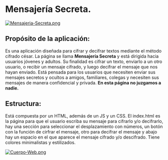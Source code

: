# Mensajería Secreta.

[![Mensajeria-Secreta.png](https://i.postimg.cc/7PTFkDyz/Mensajeria-Secreta.png)](https://postimg.cc/kDq1Q0GM)

## Propósito de la aplicación:<br>

Es una aplicación diseñada para cifrar y decifrar textos mediante el método cifrado césar. La página se llama <b>Mensajería Secreta</b> y está dirigida hacia usuarios jóvenes y adultos. Su finalidad es cifrar un texto, enviarlo a un otro usuario, o recibir un mensaje cifrado, y luego decifrar el mensaje que nos hayan enviado. Está pensada para los usuarios que necesiten enviar sus mensajes secretos y ocultos a amigos, familiares, colegas y necesiten sus mensajes de manera confidencial y privada. <b>En esta página no juzgamos a nadie.</b>

## Estructura:<br>

Está compuesta por un HTML, además de un JS y un CSS. El index.html es la página para que el usuario escriba su mensaje para cifrarlo y/o decifrarlo, hay una sección para seleccionar el desplazamiento con números, un botón con la función de cirfrar el mensaje, otro para decifrar el mensaje y abajo hay un espacio en el que aparece el mensaje cifrado y/o descifrado. Tiene colores minimalistas y estilizados. 

[![Cuerpo-Web.png](https://i.postimg.cc/255kb8hZ/Cuerpo-Web.png)](https://postimg.cc/yDw42Kf1)
